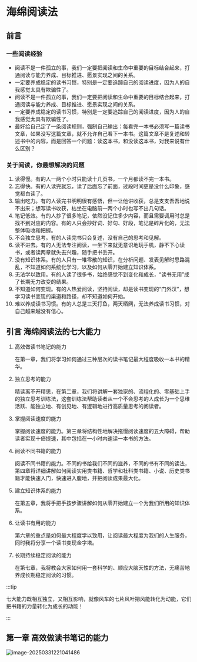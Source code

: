 # 海绵阅读法

## 前言

### 一些阅读经验

* 阅读不是一件孤立的事，我们一定要把阅读和生命中重要的目标结合起来，打通阅读与能力养成、目标推进、愿景实现之间的关系。
* 一定要养成稳定的读书习惯，特别是一定要追踪自己的阅读进度，因为人的自我感觉太具有欺骗性了。
* 阅读不是一件孤立的事，我们一定要把阅读和生命中重要的目标结合起来，打通阅读与能力养成、目标推进、愿景实现之间的关系。
* 一定要养成稳定的读书习惯，特别是一定要追踪自己的阅读进度，因为人的自我感觉太具有欺骗性了。
* 最好给自己定了一条阅读规则，强制自己输出：每看完一本书必须写一篇读书文章，如果没写这篇文章，就不允许自己看下一本书。这篇文章不是复述和转述书中的内容，而是回答一个问题：读这本书，和没读这本书，对我来说有什么区别？

### 关于阅读，你最想解决的问题

1. 读得慢。有的人一两个小时只能读十几页书，一个月都读不完一本书。
2. 忘得快。有的人读完就忘，读了后面忘了前面，过段时间更是没什么印象，感觉都白读了。
3. 输出吃力。有的人读完书明明很有感悟，但一让他讲收获，总是支支吾吾地说不出来；想写读书收获，枯坐在电脑前一两个小时也写不出几句话。
4. 笔记低效。有的人抄了很多笔记，依然没记住多少内容，而且需要调用时总是找不到对应的内容。有的人只会抄好词、好句、好段，笔记是碎片化的，无法整体吸收和把握。
5. 不会独立思考。有的人读完书只会复述，没有自己的思考和见解。
6. 读不进去。有的人无法专注阅读，一坐下来就无意识地玩手机，静不下心读书，或者读两章就失去兴趣，随手把书丢开。
7. 没有知识体系。有的人只有一堆零散的知识，在分析问题、发表见解时思路混乱，不知道如何系统化学习，以及如何从零开始建立知识体系。
8. 无法学以致用。有的人读了很多书，始终感觉不到变化和成长，“读书无用”成了长期无力改变的结果。
9. 不知道如何变现。有的人热爱阅读，坚持阅读，却是读书变现的“门外汉”，想学习读书变现的渠道和路径，却不知道如何开始。
10. 难以养成读书习惯。有的人总是三天打鱼，两天晒网，无法养成读书习惯，对自己越来越没有信心。

## 引言 海绵阅读法的七大能力

1. 高效做读书笔记的能力

   在第一章，我们将学习如何通过三种层次的读书笔记最大程度吸收一本书的精华。

2. 独立思考的能力

   精读离不开精思，在第二章，我们将讲解一套独家的、流程化的、零基础上手的独立思考训练法，这套训练法帮助读者从一个不会思考的人成长为一个思维活跃、能独立地、有创见地、有逻辑地进行高质量思考的阅读者。

3. 掌握阅读速度的能力

   掌握阅读速度的能力。第三章将结构性地解决拖慢阅读速度的五大障碍，帮助读者实现十倍提速，其中包括在一小时内速读一本书的方法。

4. 阅读不同书籍的能力

   阅读不同书籍的能力。不同的书给我们不同的滋养，不同的书有不同的读法，第四章将详细讲解如何阅读实用类书籍、哲学和社科类书籍、小说、历史类书籍才能快速入门，快速进入腹地，并把阅读成果最大化。

5. 建立知识体系的能力

   在第五章，我将手把手按步骤讲解如何从零开始建立一个为我们所用的知识体系。

6. 让读书有用的能力

   第六章的重点是如何最大程度学以致用，让阅读最大程度为我们的人生服务，同时我将分享一个读书变现金字塔。

7. 长期持续稳定阅读的能力

   在第七章，我将教会大家如何用一套科学的、顺应大脑天性的方法，无痛苦地养成长期稳定阅读的习惯。

:::tip

七大能力既相互独立，又相互影响，就像风车的七片风叶把风能转化为动能，它们把书籍的力量转化为成长的动能！

:::

## 第一章 高效做读书笔记的能力

![image-20250331221041486](https://godx-1327414183.cos.ap-shanghai.myqcloud.com/images/image-20250331221041486.png)
